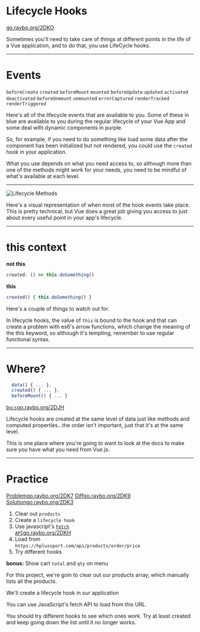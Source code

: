 <!-- .slide: data-state="layout-title" class="bg-dark"-->

# Lifecycle Hooks

<div class="slide-link"><a href="https://go.raybo.org/2DKO"><i class="fab fa-slideshare"></i> go.raybo.org/2DKO</a></div>

> >

Sometimes you'll need to take care of things at different points in the life of a Vue application, and to do that, you use LifeCycle hooks.

---

# Events


<code class="code-primary">beforeCreate</code> <code class="code-primary">created</code> <code class="code-primary">beforeMount</code> <code class="code-primary">mounted</code> <code class="code-primary">beforeUpdate</code> <code class="code-primary">updated</code> <code class="code-royal">activated</code> <code class="code-royal">deactivated</code> <code class="code-primary">beforeUnmount</code> <code class="code-primary">unmounted</code> <code class="code-success">errorCaptured</code> <code class="code-success">renderTracked</code> <code class="code-success">renderTriggered</code>


> >

Here's all of the lifecycle events that are available to you. Some of these in blue are available to you during the regular lifecycle of your Vue App and some deal with dynamic components in purple.

So, for example, if you need to do something like load some data after the component has been initialized but not rendered, you could use the `created` hook in your application.

What you use depends on what you need access to, so although more than one of the methods might work for your needs, you need to be mindful of what's available at each level.

---

<!-- .slide: data-state="layout-scroll-image" -->
  <img src="https://v3.vuejs.org/images/lifecycle.png" alt="Lifecycle Methods">

> >

Here's a visual representation of when most of the hook events take place. This is pretty technical, but Vue does a great job giving you access to just about every useful point in your app's lifecycle.

---

# **this** context

**not this**
```js
created: () => this.doSomething()
```

**this**
```js
created() { this.doSomething() } 
```

> >


Here's a couple of things to watch out for. 

In lifecycle hooks, the value of `this` is bound to the hook and that can create a problem with es6's arrow functions, which change the meaning of the this keyword, so although it's tempting, remember to use regular functional syntax.

---

# Where?

```js
  data() { ... },
  created() { ... },
  beforeMount() { ... }
```

<a class="tip" href="https://go.raybo.org/2DJH" target="_blank"><code class="code-exciting">Docs</code><span>go.raybo.org/2DJH</span></a>

> >

Lifecycle hooks are created at the same level of data just like methods and computed properties...the order isn't important, just that it's at the same level.

This is one place where you're going to want to look at the docs to make sure you have what you need from Vue.js.

---

<!-- .slide: data-state="layout-title" data-transition="zoom" class="bg-dark"-->

# Practice

<div class="btn-group mt-3" role="group" aria-label="Basic example">
  <a type="button" class="animate__animated animate__backInLeft tip btn btn-lg btn-exciting text-white" href="https://go.raybo.org/2DK7" target="_blank">Problem<span>go.raybo.org/2DK7</span></a>
  <a type="button" class="animate__animated animate__zoomInDown tip btn btn-lg btn-royal text-white" href="https://go.raybo.org/2DK9" target="_blank">Diff<span>go.raybo.org/2DK9</span></a>
  <a type="button" class="animate__animated animate__backInRight animate__slow tip btn btn-lg btn-primary text-white" href="https://go.raybo.org/2DK3" target="_blank">Solution<span>go.raybo.org/2DK3</span></a>
</div>

1. Clear out `products`
1. Create a `lifecycle hook`
1. Use javascript's <a class="tip" href="https://go.raybo.org/2DKH" target="_blank"><code class="code-exciting">Fetch API</code><span>go.raybo.org/2DKH</span></a>
1. Load from<br>`https://hplussport.com/api/products/order/price`
1. Try different hooks

**bonus:** Show cart `total` and `qty` on menu


> >

For this project, we're goin to clear out our products array, which manually lists all the products.

We'll create a lifecycle hook in our application

You can use JavaScript's fetch API to load from this URL.

You should try different hooks to see which ones work. Try at least created and keep going down the list until it no longer works.